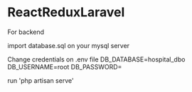 ﻿# ReactReduxLaravel
For backend

import database.sql on your mysql server

Change credentials on .env file 
DB_DATABASE=hospital_dbo
DB_USERNAME=root
DB_PASSWORD=

run 'php artisan serve'
